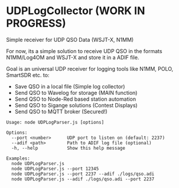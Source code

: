 # UDPLogCollector (WORK IN PROGRESS)
Simple receiver for UDP QSO Data (WSJT-X, N1MM)

For now, its a simple solution to receive UDP QSO in the formats N1MM/Log4OM and WSJT-X and store it in a ADIF file.

Goal is an universal UDP receiver for logging tools like N1MM, POLO, SmartSDR etc. to:
- Save QSO in a local file (Simple log collector)
- Send QSO to Wavelog for storage (MAIN function)
- Send QSO to Node-Red based station automation
- Send QSO to Sigange solutions (Contest Displays)
- Send QSO to MQTT broker (Secured!)

```
Usage: node UDPLogParser.js [options]
  
Options:
  --port <number>      UDP port to listen on (default: 2237)
  --adif <path>        Path to ADIF log file (optional)
  -h, --help           Show this help message
  
Examples:
  node UDPLogParser.js
  node UDPLogParser.js --port 12345
  node UDPLogParser.js --port 2237 --adif ./logs/qso.adi
  node UDPLogParser.js --adif ./logs/qso.adi --port 2237
```

